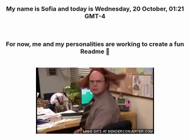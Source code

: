 


<div align="center">
<h3 >My name is Sofia and today is Wednesday, 20 October, 01:21 GMT-4</h3><br>
<h3 >For now, me and my personalities are working to create a fun Readme 👋
</h3><br>
<img src='img/dwight.gif' alt='working...'/>
</div>

